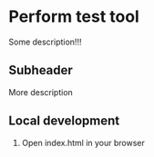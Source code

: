 # Perform test tool

Some description!!!

## Subheader

More description

## Local development

1. Open index.html in your browser
